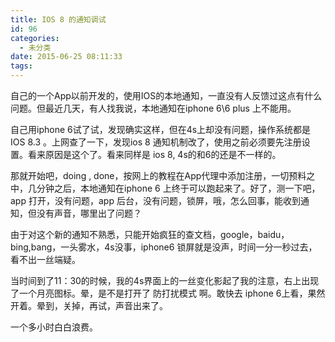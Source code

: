 ```yaml
---
title: IOS 8 的通知调试
id: 96
categories:
  - 未分类
date: 2015-06-25 08:11:33
tags:
---
```


自己的一个App以前开发的，使用IOS的本地通知，一直没有人反馈过这点有什么问题。但最近几天，有人找我说，本地通知在iphone 6\6 plus 上不能用。

自己用iphone 6试了试，发现确实这样，但在4s上却没有问题，操作系统都是 IOS 8.3 。上网查了一下，发现ios 8 通知机制改了，使用之前必须要先注册设置。看来原因是这个了。看来同样是 ios 8, 4s的和6的还是不一样的。

那就开始吧，doing , done，按网上的教程在App代理中添加注册，一切预料之中，几分钟之后，本地通知在iphone 6 上终于可以跑起来了。好了，测一下吧，app 打开，没有问题，app 后台，没有问题，锁屏，哦，怎么回事，能收到通知，但没有声音，哪里出了问题？

由于对这个新的通知不熟悉，只能开始疯狂的查文档，google，baidu，bing,bang，一头雾水，4s没事，iphone6 锁屏就是没声，时间一分一秒过去，看不出一丝端疑。

当时间到了11：30的时候，我的4s界面上的一丝变化影起了我的注意，右上出现了一个月亮图标。晕，是不是打开了 防打扰模式 啊。敢快去 iphone 6上看，果然开着。晕到，关掉，再试，声音出来了。

一个多小时白白浪费。